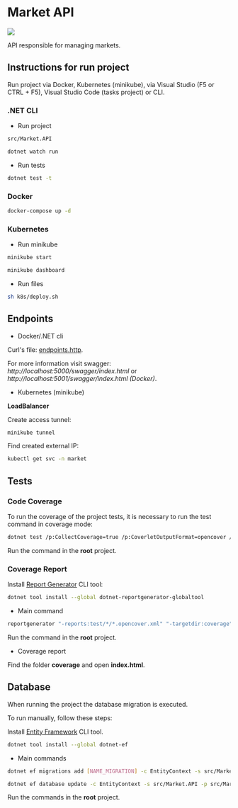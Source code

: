 # Market API

![](https://github.com/yagoluiz/market-api/workflows/Docker%20Image%20CI/badge.svg)

API responsible for managing markets.

## Instructions for run project

Run project via Docker, Kubernetes (minikube), via Visual Studio (F5 or CTRL + F5), Visual Studio Code (tasks project) or CLI.

### .NET CLI

- Run project

```bash
src/Market.API

dotnet watch run
```

- Run tests

```bash
dotnet test -t
```

### Docker

```bash
docker-compose up -d
```

### Kubernetes

- Run minikube

```bash
minikube start
```

```bash
minikube dashboard
```

- Run files

```bash
sh k8s/deploy.sh
```

## Endpoints

- Docker/.NET cli

Curl's file: [endpoints.http](endpoints.http).

For more information visit swagger: *http://localhost:5000/swagger/index.html* or *http://localhost:5001/swagger/index.html (Docker)*.

- Kubernetes (minikube)

**LoadBalancer**

Create access tunnel:

```bash
minikube tunnel
```

Find created external IP:

```bash
kubectl get svc -n market
```

## Tests

### Code Coverage

To run the coverage of the project tests, it is necessary to run the test command in coverage mode:

```bash
dotnet test /p:CollectCoverage=true /p:CoverletOutputFormat=opencover /p:Exclude="[xunit*]*" /p:ExcludeByFile="**/Migrations/*.cs"
```

Run the command in the **root** project.

### Coverage Report

Install [Report Generator](https://danielpalme.github.io/ReportGenerator) CLI tool:

```bash
dotnet tool install --global dotnet-reportgenerator-globaltool
```

- Main command

```bash
reportgenerator "-reports:test/*/*.opencover.xml" "-targetdir:coverage" "-reporttypes:Html"
```

Run the command in the **root** project.

- Coverage report

Find the folder **coverage** and open **index.html**.

## Database

When running the project the database migration is executed.

To run manually, follow these steps:

Install [Entity Framework](https://docs.microsoft.com/en-us/ef/core/cli/dotnet) CLI tool.

```bash
dotnet tool install --global dotnet-ef
```

- Main commands

```bash
dotnet ef migrations add [NAME_MIGRATION] -c EntityContext -s src/Market.API -p src/Market.Infra
```

```bash
dotnet ef database update -c EntityContext -s src/Market.API -p src/Market.Infra 
```

Run the commands in the **root** project.
